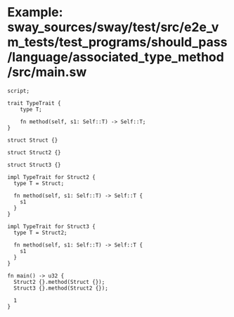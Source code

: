 # Example: sway_sources/sway/test/src/e2e_vm_tests/test_programs/should_pass/language/associated_type_method/src/main.sw

```sway
script;

trait TypeTrait {
    type T;

    fn method(self, s1: Self::T) -> Self::T;
}

struct Struct {}

struct Struct2 {}

struct Struct3 {}

impl TypeTrait for Struct2 {
  type T = Struct;

  fn method(self, s1: Self::T) -> Self::T {
    s1
  }
}

impl TypeTrait for Struct3 {
  type T = Struct2;

  fn method(self, s1: Self::T) -> Self::T {
    s1
  }
}

fn main() -> u32 {
  Struct2 {}.method(Struct {});
  Struct3 {}.method(Struct2 {});

  1
}

```
